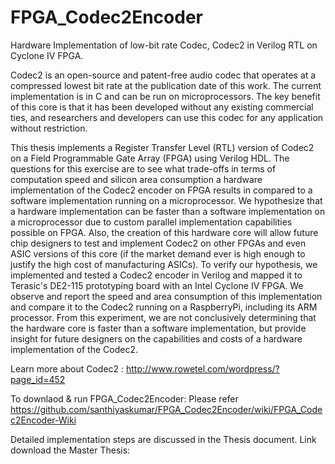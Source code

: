 # FPGA_Codec2Encoder
Hardware Implementation of low-bit rate Codec, Codec2 in Verilog RTL on Cyclone IV FPGA.

Codec2 is an open-source and patent-free audio codec that operates at a compressed lowest bit rate at the publication date of this work. The current implementation is in C and can be run on microprocessors. The key benefit of this core is that it has been developed without any existing commercial ties, and researchers and developers can use this codec for any application without restriction.

This thesis implements a Register Transfer Level (RTL) version of Codec2 on a Field Programmable Gate Array (FPGA) using Verilog HDL. The questions for this exercise are to see what trade-offs in terms of computation speed and silicon area consumption a hardware implementation of the Codec2 encoder on FPGA results in compared to a software implementation running on a microprocessor. We hypothesize that a hardware implementation can be faster than a software implementation on a microprocessor due to custom parallel implementation capabilities possible on FPGA. Also, the creation of this hardware core will allow future chip designers to test and implement Codec2 on other FPGAs and even ASIC versions of this core (if the market demand ever is high enough to justify the high cost of manufacturing ASICs). To verify our hypothesis, we implemented and tested a Codec2 encoder in Verilog and mapped it to Terasic's DE2-115 prototyping board with an Intel Cyclone IV FPGA. We observe and report the speed and area consumption of this implementation and compare it to the Codec2 running on a RaspberryPi, including its ARM processor. From this experiment, we are not conclusively determining that the hardware core is faster than a software implementation, but provide insight for future designers on the capabilities and costs of a hardware implementation of the Codec2.

Learn more about Codec2 :
http://www.rowetel.com/wordpress/?page_id=452

To downlaod & run FPGA_Codec2Encoder:
Please refer https://github.com/santhiyaskumar/FPGA_Codec2Encoder/wiki/FPGA_Codec2Encoder-Wiki

Detailed implementation steps are discussed in the Thesis document.
Link download the Master Thesis: 

